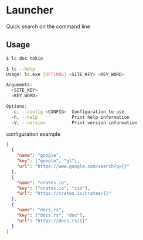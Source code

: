# Launcher

Quick search on the command line

## Usage

```sh
$ lc doc tokio
```

```sh
$ lc --help
Usage: lc.exe [OPTIONS] <SITE_KEY> <KEY_WORD>

Arguments:
  <SITE_KEY>
  <KEY_WORD>

Options:
  -c, --config <CONFIG>  Configuration to use
  -h, --help             Print help information
  -V, --version          Print version information
```

configuration example

```json
[
  {
    "name": "google",
    "key": ["google", "gl"],
    "url": "https://www.google.com/search?q={}"
  },
  {
    "name": "crates.io",
    "key": ["crates.io", "cio"],
    "url": "https://crates.io/crates/{}"
  },
  {
    "name": "docs.rs",
    "key": ["docs.rs", "doc"],
    "url": "https://docs.rs/{}"
  }
]
```
